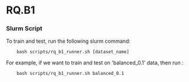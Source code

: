 # RQ.B1

### Slurm Script
To train and test, run the following slurm command:
```shell
    bash scripts/rq_b1_runner.sh [dataset_name]
```
For example, if we want to train and test on 'balanced_0.1' data, then run :

```shell
    bash scripts/rq_b1_runner.sh balanced_0.1
```